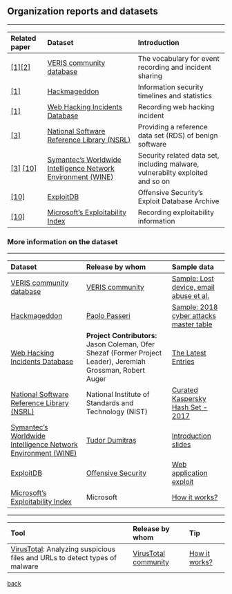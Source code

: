 ## Organization reports and datasets

***




|Related paper         | Dataset          | Introduction |
|:-------------|:------------------|:------|
|[[1]](https://www.usenix.org/system/files/conference/usenixsecurity15/sec15-paper-liu.pdf)[[2]](http://web.eecs.umich.edu/~mingyan/pub/weis15.pdf)     | [VERIS community database](http://veriscommunity.net/index.html) | The vocabulary for event recording and incident sharing|
|[[1]](https://www.usenix.org/system/files/conference/usenixsecurity15/sec15-paper-liu.pdf)| [Hackmageddon](https://www.hackmageddon.com/)      | Information security timelines and statistics  |
|[[1]](https://www.usenix.org/system/files/conference/usenixsecurity15/sec15-paper-liu.pdf)| [Web Hacking Incidents Database](http://projects.webappsec.org/w/page/13246995/Web-Hacking-Incident-Database)|  Recording web hacking incident |
|[[3]](https://www.symantec.com/content/dam/symantec/docs/research-papers/dropper-effect-insights-into-malware-distribution-with-downloader-graph-analytics-en.pdf) |[National Software Reference Library (NSRL)](https://www.nist.gov/software-quality-group/national-software-reference-library-nsrl)| Providing a reference data set (RDS) of benign software|
|[[3]](https://www.symantec.com/content/dam/symantec/docs/research-papers/dropper-effect-insights-into-malware-distribution-with-downloader-graph-analytics-en.pdf) [[10]](https://www.usenix.org/node/191007)|[Symantec’s Worldwide Intelligence Network Environment (WINE)](https://www.symantec.com/)| Security related data set, including malware, vulnerabilty exploited and so on|
|[[10]](https://www.usenix.org/node/191007)|[ExploitDB](https://www.exploit-db.com/)|Offensive Security’s Exploit Database Archive|
|[[10]](https://www.usenix.org/node/191007)|[Microsoft’s Exploitability Index](https://technet.microsoft.com/en-us/security/cc998259.aspx)|Recording exploitability information|



### More information on the dataset

***

|Dataset         | Release by whom          | Sample data |
|:-------------|:------------------|:------|
|[VERIS community database](http://veriscommunity.net/index.html) | [VERIS community](http://veriscommunity.net/veris-overview.html)| [Sample: Lost device, email abuse et al.](http://veriscommunity.net/class-examples.html)|
|[Hackmageddon](https://www.hackmageddon.com/)|[Paolo Passeri](https://www.hackmageddon.com/about/)|[Sample: 2018 cyber attacks master table](https://www.hackmageddon.com/2018-master-table/)|
|[Web Hacking Incidents Database](http://projects.webappsec.org/w/page/13246995/Web-Hacking-Incident-Database)|**Project Contributors:** Jason Coleman, Ofer Shezaf (Former Project Leader), Jeremiah Grossman, Robert Auger|[The Latest Entries](http://projects.webappsec.org/w/page/13246995/Web-Hacking-Incident-Database#KeepTrackoftheLatestWHIDEntries)|
|[National Software Reference Library (NSRL)](https://www.nist.gov/software-quality-group/national-software-reference-library-nsrl)|National Institute of Standards and Technology (NIST) |[Curated Kaspersky Hash Set - 2017](https://www.nist.gov/software-quality-group/national-software-reference-library-nsrl/curated-kaspersky-hash-set-2017)|
|[Symantec’s Worldwide Intelligence Network Environment (WINE)](https://www.symantec.com/)| [Tudor Dumitraș](http://users.umiacs.umd.edu/~tdumitra/blog/old/worldwide-intelligence-network-environment/)|[Introduction slides](https://www.caida.org/workshops/telescope/slides/telescope1103_wine.pdf)|
|[ExploitDB](https://www.exploit-db.com/)|[Offensive Security](https://www.offensive-security.com/community-projects/the-exploit-database/)|[Web application exploit](https://www.exploit-db.com/webapps/)|
|[Microsoft’s Exploitability Index](https://technet.microsoft.com/en-us/security/cc998259.aspx)|Microsoft|[How it works?](https://www.microsoft.com/en-us/msrc/exploitability-index?rtc=1)|




***


|Tool         | Release by whom          | Tip |
|:-------------|:------------------|:------|
[VirusTotal](https://www.virustotal.com/en/faq/): Analyzing suspicious files and URLs to detect types of malware|[VirusTotal community](https://support.virustotal.com/hc/en-us/sections/115000737185-Community)|[How it works?](https://support.virustotal.com/hc/en-us/articles/115002126889-How-it-works)|

[back](./)
